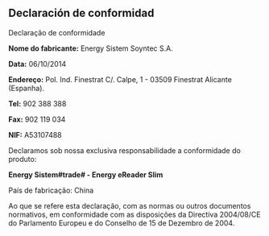 ## Declaración de conformidad

Declaração de conformidade

**Nome do fabricante:** Energy Sistem Soyntec S.A.

**Data:** 06/10/2014

**Endereço:** Pol. Ind. Finestrat C/. Calpe, 1 - 03509 Finestrat Alicante (Espanha).

**Tel:** 902 388 388

**Fax:** 902 119 034

**NIF:** A53107488

Declaramos sob nossa exclusiva responsabilidade a conformidade do produto:

**Energy Sistem#trade# - Energy eReader Slim**

País de fabricação: China

Ao que se refere esta declaração, com as normas ou outros documentos normativos, em conformidade com as disposições da Directiva 2004/08/CE do Parlamento Europeu e do Conselho de 15 de Dezembro de 2004.
